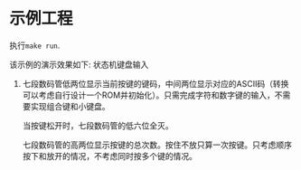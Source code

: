 # 示例工程

执行`make run`.

该示例的演示效果如下:
状态机键盘输入
1. 七段数码管低两位显示当前按键的键码，中间两位显示对应的ASCII码（转换可以考虑自行设计一个ROM并初始化）。只需完成字符和数字键的输入，不需要实现组合键和小键盘。

    当按键松开时，七段数码管的低六位全灭。

    七段数码管的高两位显示按键的总次数。按住不放只算一次按键。只考虑顺序按下和放开的情况，不考虑同时按多个键的情况。

